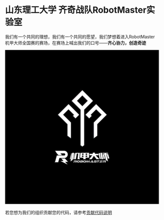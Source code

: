 # 山东理工大学 齐奇战队RobotMaster实验室

我们有一个共同的理想，我们有一个共同的愿望，我们梦想着进入RobotMaster机甲大师全国赛的赛场，在赛场上喊出我们的口号——**齐心协力，创造奇迹**

![齐奇](attachment/2023-07-10-20-33-11.png)

若您想为我们的组织贡献您的代码，请参考[贡献代码说明](贡献代码简要说明/贡献代码简要说明.md)
